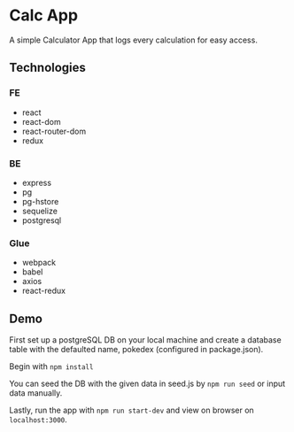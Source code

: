# Calc App

A simple Calculator App that logs every calculation for easy access.

## Technologies

### FE
- react
- react-dom
- react-router-dom
- redux

### BE
- express
- pg
- pg-hstore
- sequelize
- postgresql

### Glue
- webpack
- babel
- axios
- react-redux

## Demo

First set up a postgreSQL DB on your local machine and create a database table with the defaulted name, pokedex (configured in package.json).

Begin with `npm install`

You can seed the DB with the given data in seed.js by `npm run seed` or input data manually.

Lastly, run the app with `npm run start-dev` and view on browser on `localhost:3000`.
